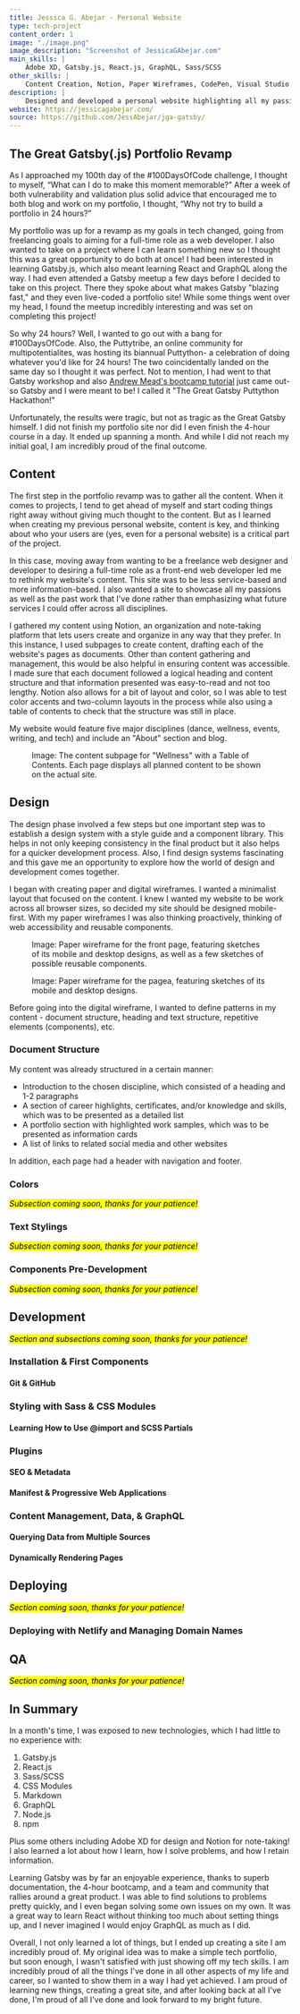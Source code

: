 ```yaml
---
title: Jessica G. Abejar - Personal Website
type: tech-project
content_order: 1
image: "./image.png"
image_description: "Screenshot of JessicaGAbejar.com"
main_skills: |
    Adobe XD, Gatsby.js, React.js, GraphQL, Sass/SCSS
other_skills: |
    Content Creation, Notion, Paper Wireframes, CodePen, Visual Studio Code, Node.js, npm, JSON, Markdown, CSS Modules, Chrome DevTools, GraphiQL, OneGraph Explorer, Git, GitHub, Netlify, DreamHost, ChromeVox, VoiceOver, WAVE Accessibility Checker, AChecker, Lighthouse
description: |
    Designed and developed a personal website highlighting all my passions and interests as well as my past achievements.
website: https://jessicagabejar.com/
source: https://github.com/JessAbejar/jga-gatsby/
---
```


## The Great Gatsby(.js) Portfolio Revamp

As I approached my 100th day of the #100DaysOfCode challenge, I thought to myself, “What can I do to make this moment memorable?” After a week of both vulnerability and validation plus solid advice that encouraged me to both blog and work on my portfolio, I thought, “Why not try to build a portfolio in 24 hours?”

My portfolio was up for a revamp as my goals in tech changed, going from freelancing goals to aiming for a full-time role as a web developer. I also wanted to take on a project where I can learn something new so I thought this was a great opportunity to do both at once! I had been interested in learning Gatsby.js, which also meant learning React and GraphQL along the way. I had even attended a Gatsby meetup a few days before I decided to take on this project. There they spoke about what makes Gatsby "blazing fast," and they even live-coded a portfolio site! While some things went over my head, I found the meetup incredibly interesting and was set on completing this project!

So why 24 hours? Well, I wanted to go out with a bang for #100DaysOfCode. Also, the Puttytribe, an online community for multipotentialites, was hosting its biannual Puttython- a celebration of doing whatever you'd like for 24 hours! The two coincidentally landed on the same day so I thought it was perfect. Not to mention, I had went to that Gatsby workshop and also [Andrew Mead's bootcamp tutorial](https://www.youtube.com/watch?v=8t0vNu2fCCM) just came out- so Gatsby and I were meant to be! I called it "The Great Gatsby Puttython Hackathon!"  

Unfortunately, the results were tragic, but not as tragic as the Great Gatsby himself. I did not finish my portfolio site nor did I even finish the 4-hour course in a day. It ended up spanning a month. And while I did not reach my initial goal, I am incredibly proud of the final outcome.

## Content

The first step in the portfolio revamp was to gather all the content. When it comes to projects, I tend to get ahead of myself and start coding things right away without giving much thought to the content. But as I learned when creating my previous personal website, content is key, and thinking about who your users are (yes, even for a personal website) is a critical part of the project.

In this case, moving away from wanting to be a freelance web designer and developer to desiring a full-time role as a front-end web developer led me to rethink my website's content. This site was to be less service-based and more information-based. I also wanted a site to showcase all my passions as well as the past work that I've done rather than emphasizing what future services I could offer across all disciplines. 

I gathered my content using Notion, an organization and note-taking platform that lets users create and organize in any way that they prefer. In this instance, I used subpages to create content, drafting each of the website's pages as documents. Other than content gathering and management, this would be also helpful in ensuring content was accessible. I made sure that each document followed a logical heading and content structure and that information presented was easy-to-read and not too lengthy. Notion also allows for a bit of layout and color, so I was able to test color accents and two-column layouts in the process while also using a table of contents to check that the structure was still in place.

My website would feature five major disciplines (dance, wellness, events, writing, and tech) and include an "About" section and blog.

<figure>
    <img src="./jga-001.png" alt="">
    <figcaption>Image: The content subpage for "Wellness" with a Table of Contents. Each page displays all planned content to be shown on the actual site.</figcaption>
</figure>

## Design

The design phase involved a few steps but one important step was to establish a design system with a style guide and a component library. This helps in not only keeping consistency in the final product but it also helps for a quicker development process. Also, I find design systems fascinating and this gave me an opportunity to explore how the world of design and development comes together.

I began with creating paper and digital wireframes. I wanted a minimalist layout that focused on the content. I knew I wanted my website to be work across all browser sizes, so decided my site should be designed mobile-first. With my paper wireframes I was also thinking proactively, thinking of web accessibility and reusable components.

<figure>
    <img src="./jga-002.png" alt="">
    <figcaption>Image: Paper wireframe for the front page, featuring sketches of its mobile and desktop designs, as well as a few sketches of possible reusable components.</figcaption>
</figure>

<figure>
    <img src="./jga-003.png" alt="">
    <figcaption>Image: Paper wireframe for the pagea, featuring sketches of its mobile and desktop designs.</figcaption>
</figure>

Before going into the digital wireframe, I wanted to define patterns in my content - document structure, heading and text structure, repetitive elements (components), etc. 

### Document Structure

My content was already structured in a certain manner:
- Introduction to the chosen discipline, which consisted of a heading and 1-2 paragraphs
- A section of career highlights, certificates, and/or knowledge and skills, which was to be presented as a detailed list
- A portfolio section with highlighted work samples, which was to be presented as information cards
- A list of links to related social media and other websites

In addition, each page had a header with navigation and footer. 

### Colors

<mark><em>Subsection coming soon, thanks for your patience!</em></mark>

### Text Stylings

<mark><em>Subsection coming soon, thanks for your patience!</em></mark>

### Components Pre-Development

<mark><em>Subsection coming soon, thanks for your patience!</em></mark>

## Development

<mark><em>Section and subsections coming soon, thanks for your patience!</em></mark>

### Installation & First Components

<aside>

#### Git & GitHub

</aside>

### Styling with Sass & CSS Modules

<aside>

#### Learning How to Use @import and SCSS Partials

</aside>

### Plugins

<aside>

#### SEO & Metadata

</aside>

<aside>

#### Manifest & Progressive Web Applications

</aside>

### Content Management, Data, & GraphQL

<aside>

#### Querying Data from Multiple Sources

</aside>

<aside>

#### Dynamically Rendering Pages

</aside>

## Deploying

<mark><em>Section coming soon, thanks for your patience!</em></mark>

### Deploying with Netlify and Managing Domain Names

## QA

<mark><em>Section coming soon, thanks for your patience!</em></mark>

## In Summary
In a month's time, I was exposed to new technologies, which I had little to no experience with: 

1. Gatsby.js
2. React.js
3. Sass/SCSS
4. CSS Modules
5. Markdown
6. GraphQL
7. Node.js
8. npm

Plus some others including Adobe XD for design and Notion for note-taking! I also learned a lot about how I learn, how I solve problems, and how I retain information.

Learning Gatsby was by far an enjoyable experience, thanks to superb documentation, the 4-hour bootcamp, and a team and community that rallies around a great product. I was able to find solutions to problems pretty quickly, and I even began solving some own issues on my own. It was a great way to learn React without thinking too much about setting things up, and I never imagined I would enjoy GraphQL as much as I did.

Overall, I not only learned a lot of things, but I ended up creating a site I am incredibly proud of. My original idea was to make a simple tech portfolio, but soon enough, I wasn't satisfied with just showing off my tech skills. I am incredibly proud of all the things I've done in all other aspects of my life and career, so I wanted to show them in a way I had yet achieved. I am proud of learning new things, creating a great site, and after looking back at all I've done, I'm proud of all I've done and look forward to my bright future.